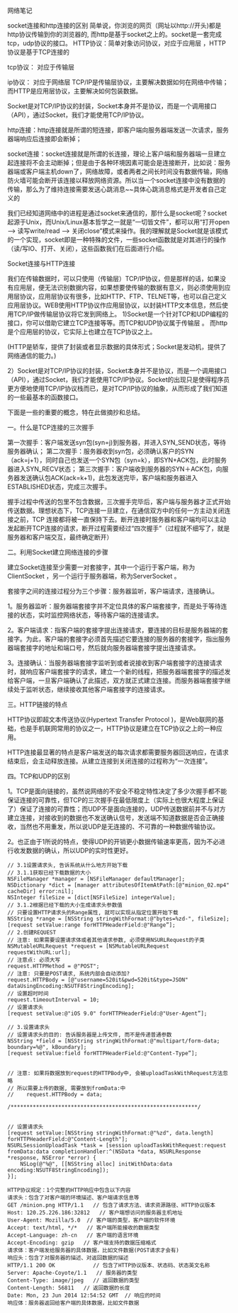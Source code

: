 网络笔记

socket连接和http连接的区别
简单说，你浏览的网页（网址以http://开头)都是http协议传输到你的浏览器的, 而http是基于socket之上的。socket是一套完成tcp，udp协议的接口。
HTTP协议：简单对象访问协议，对应于应用层  ，HTTP协议是基于TCP连接的

tcp协议：    对应于传输层

ip协议：     对应于网络层 
TCP/IP是传输层协议，主要解决数据如何在网络中传输；而HTTP是应用层协议，主要解决如何包装数据。

Socket是对TCP/IP协议的封装，Socket本身并不是协议，而是一个调用接口（API），通过Socket，我们才能使用TCP/IP协议。

http连接：http连接就是所谓的短连接，即客户端向服务器端发送一次请求，服务器端响应后连接即会断掉；

socket连接：socket连接就是所谓的长连接，理论上客户端和服务器端一旦建立起连接将不会主动断掉；但是由于各种环境因素可能会是连接断开，比如说：服务器端或客户端主机down了，网络故障，或者两者之间长时间没有数据传输，网络防火墙可能会断开该连接以释放网络资源。所以当一个socket连接中没有数据的传输，那么为了维持连接需要发送心跳消息~~具体心跳消息格式是开发者自己定义的

我们已经知道网络中的进程是通过socket来通信的，那什么是socket呢？socket起源于Unix，而Unix/Linux基本哲学之一就是“一切皆文件”，都可以用“打开open –> 读写write/read –> 关闭close”模式来操作。我的理解就是Socket就是该模式的一个实现，socket即是一种特殊的文件，一些socket函数就是对其进行的操作（读/写IO、打开、关闭），这些函数我们在后面进行介绍。
 
Socket连接与HTTP连接

我们在传输数据时，可以只使用（传输层）TCP/IP协议，但是那样的话，如果没有应用层，便无法识别数据内容，如果想要使传输的数据有意义，则必须使用到应用层协议，应用层协议有很多，比如HTTP、FTP、TELNET等，也可以自己定义应用层协议。WEB使用HTTP协议作应用层协议，以封装HTTP文本信息，然后使用TCP/IP做传输层协议将它发到网络上。
1)Socket是一个针对TCP和UDP编程的接口，你可以借助它建立TCP连接等等。而TCP和UDP协议属于传输层 。
  而http是个应用层的协议，它实际上也建立在TCP协议之上。 

 (HTTP是轿车，提供了封装或者显示数据的具体形式；Socket是发动机，提供了网络通信的能力。)

 2）Socket是对TCP/IP协议的封装，Socket本身并不是协议，而是一个调用接口（API），通过Socket，我们才能使用TCP/IP协议。Socket的出现只是使得程序员更方便地使用TCP/IP协议栈而已，是对TCP/IP协议的抽象，从而形成了我们知道的一些最基本的函数接口。

下面是一些的重要的概念，特在此做摘抄和总结。

一。什么是TCP连接的三次握手

第一次握手：客户端发送syn包(syn=j)到服务器，并进入SYN_SEND状态，等待服务器确认；
第二次握手：服务器收到syn包，必须确认客户的SYN（ack=j+1），同时自己也发送一个SYN包（syn=k），即SYN+ACK包，此时服务器进入SYN_RECV状态；
第三次握手：客户端收到服务器的SYN＋ACK包，向服务器发送确认包ACK(ack=k+1)，此包发送完毕，客户端和服务器进入ESTABLISHED状态，完成三次握手。

握手过程中传送的包里不包含数据，三次握手完毕后，客户端与服务器才正式开始传送数据。理想状态下，TCP连接一旦建立，在通信双方中的任何一方主动关闭连接之前，TCP 连接都将被一直保持下去。断开连接时服务器和客户端均可以主动发起断开TCP连接的请求，断开过程需要经过“四次握手”（过程就不细写了，就是服务器和客户端交互，最终确定断开）

二。利用Socket建立网络连接的步骤

建立Socket连接至少需要一对套接字，其中一个运行于客户端，称为ClientSocket ，另一个运行于服务器端，称为ServerSocket 。

套接字之间的连接过程分为三个步骤：服务器监听，客户端请求，连接确认。

1。服务器监听：服务器端套接字并不定位具体的客户端套接字，而是处于等待连接的状态，实时监控网络状态，等待客户端的连接请求。

2。客户端请求：指客户端的套接字提出连接请求，要连接的目标是服务器端的套接字。为此，客户端的套接字必须首先描述它要连接的服务器的套接字，指出服务器端套接字的地址和端口号，然后就向服务器端套接字提出连接请求。

3。连接确认：当服务器端套接字监听到或者说接收到客户端套接字的连接请求时，就响应客户端套接字的请求，建立一个新的线程，把服务器端套接字的描述发给客户端，一旦客户端确认了此描述，双方就正式建立连接。而服务器端套接字继续处于监听状态，继续接收其他客户端套接字的连接请求。

三。HTTP链接的特点

HTTP协议即超文本传送协议(Hypertext Transfer Protocol )，是Web联网的基础，也是手机联网常用的协议之一，HTTP协议是建立在TCP协议之上的一种应用。

HTTP连接最显著的特点是客户端发送的每次请求都需要服务器回送响应，在请求结束后，会主动释放连接。从建立连接到关闭连接的过程称为“一次连接”。

四。TCP和UDP的区别

1。TCP是面向链接的，虽然说网络的不安全不稳定特性决定了多少次握手都不能保证连接的可靠性，但TCP的三次握手在最低限度上（实际上也很大程度上保证了）保证了连接的可靠性；而UDP不是面向连接的，UDP传送数据前并不与对方建立连接，对接收到的数据也不发送确认信号，发送端不知道数据是否会正确接收，当然也不用重发，所以说UDP是无连接的、不可靠的一种数据传输协议。

2。也正由于1所说的特点，使得UDP的开销更小数据传输速率更高，因为不必进行收发数据的确认，所以UDP的实时性更好。

 


```objc
// 3.1设置请求头, 告诉系统从什么地方开始下载
// 3.1.1获取已经下载数据的大小
NSFileManager *manager = [NSFileManager defaultManager];
NSDictionary *dict = [manager attributesOfItemAtPath:[@"minion_02.mp4" cacheDir] error:nil];
NSInteger fileSize = [dict[NSFileSize] integerValue];
// 3.1.2根据已经下载的大小生成请求头参数值
// 只要设置HTTP请求头的Range属性, 就可以实现从指定位置开始下载
NSString *range = [NSString stringWithFormat:@"bytes=%zd-", fileSize];
[request setValue:range forHTTPHeaderField:@"Range”];
// 2.创建REQUEST
// 注意: 如果需要设置请求体或者其他请求参数, 必须使用NSURLRequest的子类
NSMutableURLRequest *request = [NSMutableURLRequest requestWithURL:url];
// 注意点: 必须大写
request.HTTPMethod = @"POST";
// 注意: 只要是POST请求, 系统内部会自动添加?
request.HTTPBody = [@"username=520it&pwd=520it&type=JSON" dataUsingEncoding:NSUTF8StringEncoding];
// 设置超时时间
request.timeoutInterval = 10;
// 设置请求头
[request setValue:@"iOS 9.0" forHTTPHeaderField:@"User-Agent”];

// 3.设置请求头
// 设置请求头的目的: 告诉服务器是上传文件, 而不是传递普通参数
NSString *field = [NSString stringWithFormat:@"multipart/form-data; boundary=%@", kBoundary];
[request setValue:field forHTTPHeaderField:@"Content-Type”];


// 注意: 如果将数据放到request的HTTPBody中, 会被uploadTaskWithRequest方法忽略
// 所以需要上传的数据, 需要放到fromData:中
//    request.HTTPBody = data;

/***********************************************************/


// 设置请求头
[request setValue:[NSString stringWithFormat:@"%zd", data.length] forHTTPHeaderField:@"Content-Length"];
NSURLSessionUploadTask *task = [session uploadTaskWithRequest:request fromData:data completionHandler:^(NSData *data, NSURLResponse *response, NSError *error) {
    NSLog(@"%@", [[NSString alloc] initWithData:data encoding:NSUTF8StringEncoding]);
}];

HTTP协议规定：1个完整的HTTP响应中包含以下内容
请求头：包含了对客户端的环境描述、客户端请求信息等
GET /minion.png HTTP/1.1   // 包含了请求方法、请求资源路径、HTTP协议版本
Host: 120.25.226.186:32812   // 客户端想访问的服务器主机地址
User-Agent: Mozilla/5.0  // 客户端的类型，客户端的软件环境
Accept: text/html, */*   // 客户端所能接收的数据类型
Accept-Language: zh-cn   // 客户端的语言环境
Accept-Encoding: gzip   // 客户端支持的数据压缩格式
请求体：客户端发给服务器的具体数据，比如文件数据(POST请求才会有)
响应头：包含了对服务器的描述、对返回数据的描述
HTTP/1.1 200 OK            // 包含了HTTP协议版本、状态码、状态英文名称
Server: Apache-Coyote/1.1   // 服务器的类型
Content-Type: image/jpeg   // 返回数据的类型
Content-Length: 56811   // 返回数据的长度
Date: Mon, 23 Jun 2014 12:54:52 GMT  // 响应的时间
响应体：服务器返回给客户端的具体数据，比如文件数据

```